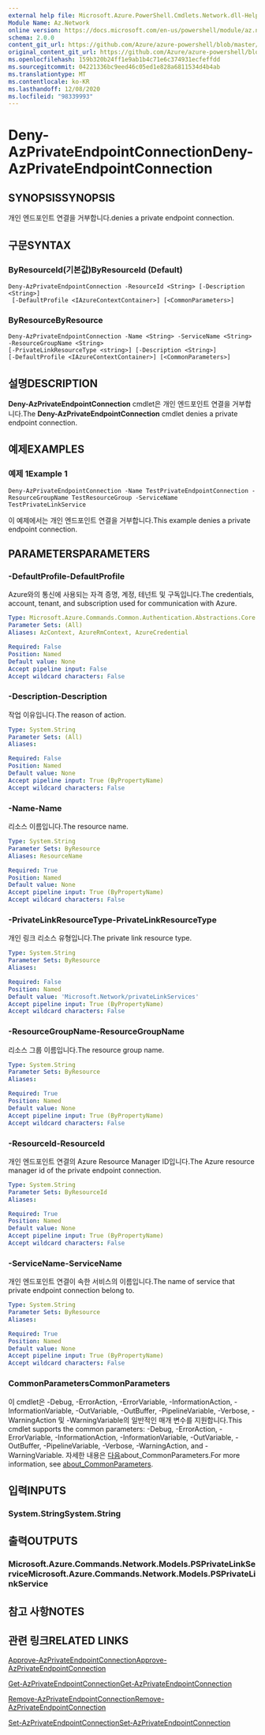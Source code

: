 ```yaml
---
external help file: Microsoft.Azure.PowerShell.Cmdlets.Network.dll-Help.xml
Module Name: Az.Network
online version: https://docs.microsoft.com/en-us/powershell/module/az.network/deny-azprivateendpointconnection
schema: 2.0.0
content_git_url: https://github.com/Azure/azure-powershell/blob/master/src/Network/Network/help/Deny-AzPrivateEndpointConnection.md
original_content_git_url: https://github.com/Azure/azure-powershell/blob/master/src/Network/Network/help/Deny-AzPrivateEndpointConnection.md
ms.openlocfilehash: 159b320b24ff1e9ab1b4c71e6c374931ecfeffdd
ms.sourcegitcommit: 04221336bc9eed46c05ed1e828a6811534d4b4ab
ms.translationtype: MT
ms.contentlocale: ko-KR
ms.lasthandoff: 12/08/2020
ms.locfileid: "98339993"
---
```

# <span data-ttu-id="3c983-101">Deny-AzPrivateEndpointConnection</span><span class="sxs-lookup"><span data-stu-id="3c983-101">Deny-AzPrivateEndpointConnection</span></span>

## <span data-ttu-id="3c983-102">SYNOPSIS</span><span class="sxs-lookup"><span data-stu-id="3c983-102">SYNOPSIS</span></span>
<span data-ttu-id="3c983-103">개인 엔드포인트 연결을 거부합니다.</span><span class="sxs-lookup"><span data-stu-id="3c983-103">denies a private endpoint connection.</span></span>

## <span data-ttu-id="3c983-104">구문</span><span class="sxs-lookup"><span data-stu-id="3c983-104">SYNTAX</span></span>

### <span data-ttu-id="3c983-105">ByResourceId(기본값)</span><span class="sxs-lookup"><span data-stu-id="3c983-105">ByResourceId (Default)</span></span>
```
Deny-AzPrivateEndpointConnection -ResourceId <String> [-Description <String>]
 [-DefaultProfile <IAzureContextContainer>] [<CommonParameters>]
```

### <span data-ttu-id="3c983-106">ByResource</span><span class="sxs-lookup"><span data-stu-id="3c983-106">ByResource</span></span>
```
Deny-AzPrivateEndpointConnection -Name <String> -ServiceName <String> -ResourceGroupName <String>
[-PrivateLinkResourceType <string>] [-Description <String>]
[-DefaultProfile <IAzureContextContainer>] [<CommonParameters>]
```

## <span data-ttu-id="3c983-107">설명</span><span class="sxs-lookup"><span data-stu-id="3c983-107">DESCRIPTION</span></span>
<span data-ttu-id="3c983-108">**Deny-AzPrivateEndpointConnection** cmdlet은 개인 엔드포인트 연결을 거부합니다.</span><span class="sxs-lookup"><span data-stu-id="3c983-108">The **Deny-AzPrivateEndpointConnection** cmdlet denies a private endpoint connection.</span></span>

## <span data-ttu-id="3c983-109">예제</span><span class="sxs-lookup"><span data-stu-id="3c983-109">EXAMPLES</span></span>

### <span data-ttu-id="3c983-110">예제 1</span><span class="sxs-lookup"><span data-stu-id="3c983-110">Example 1</span></span>
```
Deny-AzPrivateEndpointConnection -Name TestPrivateEndpointConnection -ResourceGroupName TestResourceGroup -ServiceName TestPrivateLinkService
```

<span data-ttu-id="3c983-111">이 예제에서는 개인 엔드포인트 연결을 거부합니다.</span><span class="sxs-lookup"><span data-stu-id="3c983-111">This example denies a private endpoint connection.</span></span>

## <span data-ttu-id="3c983-112">PARAMETERS</span><span class="sxs-lookup"><span data-stu-id="3c983-112">PARAMETERS</span></span>

### <span data-ttu-id="3c983-113">-DefaultProfile</span><span class="sxs-lookup"><span data-stu-id="3c983-113">-DefaultProfile</span></span>
<span data-ttu-id="3c983-114">Azure와의 통신에 사용되는 자격 증명, 계정, 테넌트 및 구독입니다.</span><span class="sxs-lookup"><span data-stu-id="3c983-114">The credentials, account, tenant, and subscription used for communication with Azure.</span></span>

```yaml
Type: Microsoft.Azure.Commands.Common.Authentication.Abstractions.Core.IAzureContextContainer
Parameter Sets: (All)
Aliases: AzContext, AzureRmContext, AzureCredential

Required: False
Position: Named
Default value: None
Accept pipeline input: False
Accept wildcard characters: False
```

### <span data-ttu-id="3c983-115">-Description</span><span class="sxs-lookup"><span data-stu-id="3c983-115">-Description</span></span>
<span data-ttu-id="3c983-116">작업 이유입니다.</span><span class="sxs-lookup"><span data-stu-id="3c983-116">The reason of action.</span></span>

```yaml
Type: System.String
Parameter Sets: (All)
Aliases:

Required: False
Position: Named
Default value: None
Accept pipeline input: True (ByPropertyName)
Accept wildcard characters: False
```

### <span data-ttu-id="3c983-117">-Name</span><span class="sxs-lookup"><span data-stu-id="3c983-117">-Name</span></span>
<span data-ttu-id="3c983-118">리소스 이름입니다.</span><span class="sxs-lookup"><span data-stu-id="3c983-118">The resource name.</span></span>

```yaml
Type: System.String
Parameter Sets: ByResource
Aliases: ResourceName

Required: True
Position: Named
Default value: None
Accept pipeline input: True (ByPropertyName)
Accept wildcard characters: False
```

### <span data-ttu-id="3c983-119">-PrivateLinkResourceType</span><span class="sxs-lookup"><span data-stu-id="3c983-119">-PrivateLinkResourceType</span></span>
<span data-ttu-id="3c983-120">개인 링크 리소스 유형입니다.</span><span class="sxs-lookup"><span data-stu-id="3c983-120">The private link resource type.</span></span>

```yaml
Type: System.String
Parameter Sets: ByResource
Aliases:

Required: False
Position: Named
Default value: 'Microsoft.Network/privateLinkServices'
Accept pipeline input: True (ByPropertyName)
Accept wildcard characters: False
```

### <span data-ttu-id="3c983-121">-ResourceGroupName</span><span class="sxs-lookup"><span data-stu-id="3c983-121">-ResourceGroupName</span></span>
<span data-ttu-id="3c983-122">리소스 그룹 이름입니다.</span><span class="sxs-lookup"><span data-stu-id="3c983-122">The resource group name.</span></span>

```yaml
Type: System.String
Parameter Sets: ByResource
Aliases:

Required: True
Position: Named
Default value: None
Accept pipeline input: True (ByPropertyName)
Accept wildcard characters: False
```

### <span data-ttu-id="3c983-123">-ResourceId</span><span class="sxs-lookup"><span data-stu-id="3c983-123">-ResourceId</span></span>
<span data-ttu-id="3c983-124">개인 엔드포인트 연결의 Azure Resource Manager ID입니다.</span><span class="sxs-lookup"><span data-stu-id="3c983-124">The Azure resource manager id of the private endpoint connection.</span></span>

```yaml
Type: System.String
Parameter Sets: ByResourceId
Aliases:

Required: True
Position: Named
Default value: None
Accept pipeline input: True (ByPropertyName)
Accept wildcard characters: False
```

### <span data-ttu-id="3c983-125">-ServiceName</span><span class="sxs-lookup"><span data-stu-id="3c983-125">-ServiceName</span></span>
<span data-ttu-id="3c983-126">개인 엔드포인트 연결이 속한 서비스의 이름입니다.</span><span class="sxs-lookup"><span data-stu-id="3c983-126">The name of service that private endpoint connection belong to.</span></span>

```yaml
Type: System.String
Parameter Sets: ByResource
Aliases:

Required: True
Position: Named
Default value: None
Accept pipeline input: True (ByPropertyName)
Accept wildcard characters: False
```

### <span data-ttu-id="3c983-127">CommonParameters</span><span class="sxs-lookup"><span data-stu-id="3c983-127">CommonParameters</span></span>
<span data-ttu-id="3c983-128">이 cmdlet은 -Debug, -ErrorAction, -ErrorVariable, -InformationAction, -InformationVariable, -OutVariable, -OutBuffer, -PipelineVariable, -Verbose, -WarningAction 및 -WarningVariable의 일반적인 매개 변수를 지원합니다.</span><span class="sxs-lookup"><span data-stu-id="3c983-128">This cmdlet supports the common parameters: -Debug, -ErrorAction, -ErrorVariable, -InformationAction, -InformationVariable, -OutVariable, -OutBuffer, -PipelineVariable, -Verbose, -WarningAction, and -WarningVariable.</span></span> <span data-ttu-id="3c983-129">자세한 내용은 [다음](http://go.microsoft.com/fwlink/?LinkID=113216)about_CommonParameters.</span><span class="sxs-lookup"><span data-stu-id="3c983-129">For more information, see [about_CommonParameters](http://go.microsoft.com/fwlink/?LinkID=113216).</span></span>

## <span data-ttu-id="3c983-130">입력</span><span class="sxs-lookup"><span data-stu-id="3c983-130">INPUTS</span></span>

### <span data-ttu-id="3c983-131">System.String</span><span class="sxs-lookup"><span data-stu-id="3c983-131">System.String</span></span>

## <span data-ttu-id="3c983-132">출력</span><span class="sxs-lookup"><span data-stu-id="3c983-132">OUTPUTS</span></span>

### <span data-ttu-id="3c983-133">Microsoft.Azure.Commands.Network.Models.PSPrivateLinkService</span><span class="sxs-lookup"><span data-stu-id="3c983-133">Microsoft.Azure.Commands.Network.Models.PSPrivateLinkService</span></span>

## <span data-ttu-id="3c983-134">참고 사항</span><span class="sxs-lookup"><span data-stu-id="3c983-134">NOTES</span></span>

## <span data-ttu-id="3c983-135">관련 링크</span><span class="sxs-lookup"><span data-stu-id="3c983-135">RELATED LINKS</span></span>

[<span data-ttu-id="3c983-136">Approve-AzPrivateEndpointConnection</span><span class="sxs-lookup"><span data-stu-id="3c983-136">Approve-AzPrivateEndpointConnection</span></span>](./Approve-AzPrivateEndpointConnection.md)

[<span data-ttu-id="3c983-137">Get-AzPrivateEndpointConnection</span><span class="sxs-lookup"><span data-stu-id="3c983-137">Get-AzPrivateEndpointConnection</span></span>](./Get-AzPrivateEndpointConnection.md)

[<span data-ttu-id="3c983-138">Remove-AzPrivateEndpointConnection</span><span class="sxs-lookup"><span data-stu-id="3c983-138">Remove-AzPrivateEndpointConnection</span></span>](./Remove-AzPrivateEndpointConnection.md)

[<span data-ttu-id="3c983-139">Set-AzPrivateEndpointConnection</span><span class="sxs-lookup"><span data-stu-id="3c983-139">Set-AzPrivateEndpointConnection</span></span>](./Set-AzPrivateEndpointConnection.md)